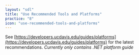 ```yaml
---
layout: "sdl"
title: "Use Recommended Tools and Platforms"
practice: "8"
icon: "use-recommended-tools-and-platforms"
---
```


See [https://developers.ucdavis.edu/guides/platforms](https://developers.ucdavis.edu/guides/platforms) for the latest recommendations.
*Currently only contains .NET platform guide*
